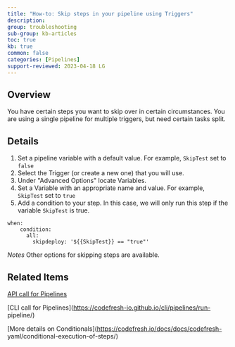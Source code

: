 ```yaml
---
title: "How-to: Skip steps in your pipeline using Triggers"
description: 
group: troubleshooting
sub-group: kb-articles
toc: true
kb: true
common: false
categories: [Pipelines]
support-reviewed: 2023-04-18 LG
---
```


## Overview

You have certain steps you want to skip over in certain circumstances. You are
using a single pipeline for multiple triggers, but need certain tasks split.

## Details

  1. Set a pipeline variable with a default value. For example, `SkipTest` set to `false`
  2. Select the Trigger (or create a new one) that you will use.
  3. Under "Advanced Options" locate Variables.
  4. Set a Variable with an appropriate name and value. For example, `SkipTest` set to `true`
  5. Add a condition to your step. In this case, we will only run this step if the variable `SkipTest` is true.

    
    
    when:
        condition:
          all:
            skipdeploy: '${{SkipTest}} == "true"'
    

_Notes_ Other options for skipping steps are available.

## Related Items

[API call for Pipelines](https://g.codefresh.io/api/#operation/pipelines-run)

[CLI call for Pipelines](https://codefresh-io.github.io/cli/pipelines/run-
pipeline/)

[More details on Conditionals](https://codefresh.io/docs/docs/codefresh-
yaml/conditional-execution-of-steps/)

